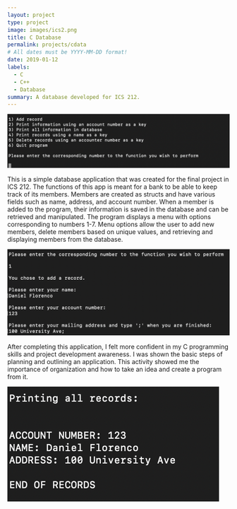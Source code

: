 ```yaml
---
layout: project
type: project
image: images/ics2.png
title: C Database
permalink: projects/cdata
# All dates must be YYYY-MM-DD format!
date: 2019-01-12
labels:
  - C
  - C++
  - Database
summary: A database developed for ICS 212.
---
```


<img class="ui image" src="/images/menu.png">

This is a simple database application that was created for the final project in ICS 212. The functions of this app is meant for a bank to be able to keep track of its members. Members are created as structs and have various fields such as name, address, and account number. When a member is added to the program, their information is saved in the database and can be retrieved and manipulated. The program displays a menu with options corresponding to numbers 1-7. Menu options allow the user to add new members, delete members based on unique values, and retrieving and displaying members from the database. 

<img class="ui image" src="/images/addName.png">

After completing this application, I felt more confident in my C programming skills and project development awareness. I was shown the basic steps of planning and outlining an application. This activity showed me the importance of organization and how to take an idea and create a program from it. 

<img class="ui image" src="/images/print.png">

